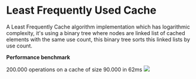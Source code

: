 # Least Frequently Used Cache

A Least Frequently Cache algorithm implementation which has logarithmic complexity, it's using a binary tree where nodes are linked list of cached elements with the same use count, this binary tree sorts this linked lists by use count.

<b>Performance benchmark</b><br>

200.000 operations on a cache of size 90.000 in 62ms
<img src="https://lh3.googleusercontent.com/cF-NcS4A3gpVmoOBwn5v2oAOCI4iqPGHWq4zhQaSaGKgy7s-6R1KUV09m-qFWq7akDgObbZm-QXXNFFE4ORj68iF_7Jh_2L68dCh-6rnu2KXxRYpYHzlaagfF2VRmA4nNgrk7FN0iv2TbLnCeb1LmKnT8upvr5wIHBHyQXHQDQ0h6CkVrZxjV37CjECs-5Sda2dru7V9Y32bLffDW6ueWCWcdKBQUFUHDcVb5W6fTVJq4nocRUh-VOey1jSns9ciOA70TSkWlL4YLAHO4gFsw1DIuFvTubqeKo4d2sOff-H8TipoHQuIHXA36SaiXwwAViLW5AqIq-aoorDFRSfRGs4KRJ7S2xk06nRcIpnVW-8lpG6ZKfMsdgnCmo_0b50lBzH4_DRoJFxfMkqlv9M-5acRuYdYUGC_RxNrbqAsZALZGswqN2O16DteiBBxq7Ixd-sg_ewpGd9eJ2ZfhLJDoUQV5tHEU-iUUbsLbi2TQdktO06iqYoYJ_x-eABycYRWmuB9KCYZpbD6ZHCqqzpNSrDF6vnTDFRFXF0w55tvjiPfP7uw5tADvugU_-hDTyrqkJjBnwCYODzTHmrHvmQmUuXOOqxk074=w1053-h249-no" />

